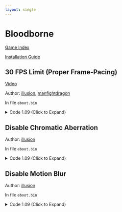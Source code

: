 ```yaml
---
layout: single
---
```


# Bloodborne

[Game Index](/patch/#ps4)

[Installation Guide](/install-instructions/)

## 30 FPS Limit (Proper Frame-Pacing)

[Video](https://youtu.be/seKQOQy5Ab4)

Author: [illusion](https://twitter.com/illusion0002), [manfightdragon](https://twitter.com/manfightdragon)

In file `eboot.bin`

<details>
<summary>Code 1.09 (Click to Expand)</summary>

{% highlight none %}
# both code must be applied to take effect!!

# lift engine 30 fps cap
# set min timestep to 0.166667
# from manfightdragon
# https://www.patreon.com/posts/47314774
41 C7 44 24 18 89 88 08 3D 48 B9 00 00 00 00 1E

41 C7 44 24 18 89 88 88 3C 48 B9 00 00 00 00 1E

# sceVideoOutSetFlipRate to 0x1
# this works because it is now relying on the kernel function to cap
# the framerate rather than the engine
85 C0 49 89 DC 0F 88 2F 01 00 00 31 F6 89 C7 E8 85 93 4E 00

BE 01 00 00 00 49 89 DC 90 90 90 90 90 89 C7 E8 85 93 4E 00

## notes:
# Kernel function will provide fixed rate of update time.
# 0x0 16.67ms -- 60hz
# 0x1 33.33ms -- 30hz fix bad frame pacing.
# 0x2 50.00ms -- 20hz
##
{% endhighlight %}

</details>

## Disable Chromatic Aberration

Author: [illusion](https://twitter.com/illusion0002)

In file `eboot.bin`

<details>
<summary>Code 1.09 (Click to Expand)</summary>

{% highlight yml %}
- game: "Bloodborne"
  app_ver: "01.09"
  patch_ver: "1.0"
  name: "Disable Chromatic Aberration"
  author: "illusion"
  arch: generic_orbis
  enabled: False
  patch_list:
        - [ bytes, 0x22A3AA8, "C7 83 AC 00 00 00 00 00 00 00 90 90" ]
{% endhighlight %}

</details>

## Disable Motion Blur

Author: [illusion](https://twitter.com/illusion0002)

In file `eboot.bin`

<details>
<summary>Code 1.09 (Click to Expand)</summary>

{% highlight yml %}
- game: "Bloodborne"
  app_ver: "01.09"
  patch_ver: "1.0"
  name: "Disable Motion Blur"
  author: "illusion"
  arch: generic_orbis
  enabled: False
  patch_list:
        - [ bytes, 0x22A457B, "EB 16" ]
{% endhighlight %}

</details>
